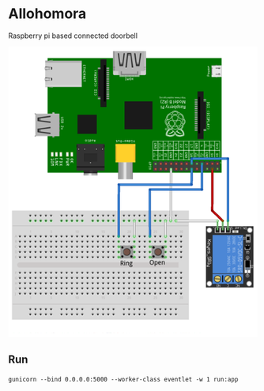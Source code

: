 # Allohomora
Raspberry pi based connected doorbell

![schema](/schema/allohomora.png?raw=true)

## Run

```gunicorn --bind 0.0.0.0:5000 --worker-class eventlet -w 1 run:app```
